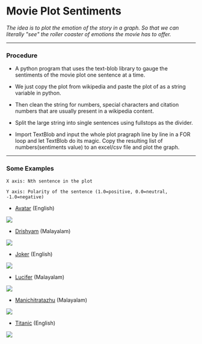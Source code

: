 # Movie Plot Sentiments

*The idea is to plot the emotion of the story in a graph. So that we can literally "see" the roller coaster of emotions the movie has to offer.*
___

### Procedure

* A python program that uses the text-blob library to gauge the sentiments of the movie plot one sentence at a time.

* We just copy the plot from wikipedia and paste the plot of as a string variable in python.

* Then clean the string for numbers, special characters and citation numbers that are usually present in a wikipedia content.

* Split the large string into single sentences using fullstops as the divider.

* Import TextBlob and input the whole plot pragraph line by line in a FOR loop and let TextBlob do its magic. Copy the resulting list of numbers(sentiments value) to an excel/csv file and plot the graph.
___

### Some Examples

```X axis: Nth sentence in the plot```

```Y axis: Polarity of the sentence (1.0=positive, 0.0=neutral, -1.0=negative)```

* [Avatar](https://en.wikipedia.org/wiki/Avatar_(2009_film)) (English)
<img src="https://raw.githubusercontent.com/sarathsajan/movie-plot-sentiments/master/avatar.JPG">

* [Drishyam](https://en.wikipedia.org/wiki/Drishyam) (Malayalam)
<img src="https://raw.githubusercontent.com/sarathsajan/movie-plot-sentiments/master/drishyam.JPG">

* [Joker](https://en.wikipedia.org/wiki/Joker_(2019_film)) (English)
<img src="https://raw.githubusercontent.com/sarathsajan/movie-plot-sentiments/master/joker.JPG">

* [Lucifer](https://en.wikipedia.org/wiki/Lucifer_(film)) (Malayalam)
<img src="https://raw.githubusercontent.com/sarathsajan/movie-plot-sentiments/master/lucifer_malayalam.JPG">

* [Manichitratazhu](https://en.wikipedia.org/wiki/Manichitrathazhu) (Malayalam)
<img src="https://raw.githubusercontent.com/sarathsajan/movie-plot-sentiments/master/manichitrathazhu.JPG">

* [Titanic](https://en.wikipedia.org/wiki/Titanic_(1997_film)) (English)
<img src="https://raw.githubusercontent.com/sarathsajan/movie-plot-sentiments/master/titanic.JPG">
